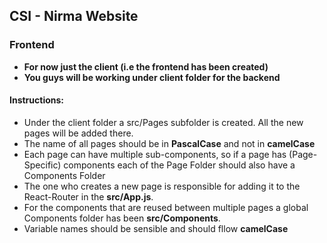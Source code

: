## CSI - Nirma Website

### Frontend
- **For now just the client (i.e the frontend has been created)**
- **You guys will be working under client folder for the backend**

#### Instructions:
- Under the client folder a src/Pages subfolder is created. All the new pages will be added there.
- The name of all pages  should be in **PascalCase** and not in **camelCase**
- Each page can have multiple sub-components, so if a page has (Page-Specific) components each of the Page Folder should also have a Components Folder
- The one who creates a new page is responsible for adding it to the React-Router in the **src/App.js**.
- For the components that are reused between multiple pages a global Components folder has been **src/Components**.
- Variable names should be sensible and should fllow **camelCase**